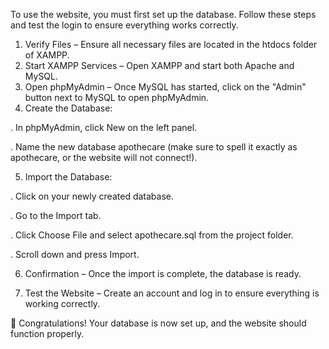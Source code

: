 To use the website, you must first set up the database. Follow these steps and test the login to ensure everything works correctly.

1. Verify Files – Ensure all necessary files are located in the htdocs folder of XAMPP.
2. Start XAMPP Services – Open XAMPP and start both Apache and MySQL.
3. Open phpMyAdmin – Once MySQL has started, click on the "Admin" button next to MySQL to open phpMyAdmin.
4. Create the Database:
   
. In phpMyAdmin, click New on the left panel.

. Name the new database apothecare (make sure to spell it exactly as apothecare, or the website will not connect!).

5. Import the Database:
   
. Click on your newly created database.

. Go to the Import tab.

. Click Choose File and select apothecare.sql from the project folder.

. Scroll down and press Import.

6. Confirmation – Once the import is complete, the database is ready.

7. Test the Website – Create an account and log in to ensure everything is working correctly.

🎉 Congratulations! Your database is now set up, and the website should function properly.
